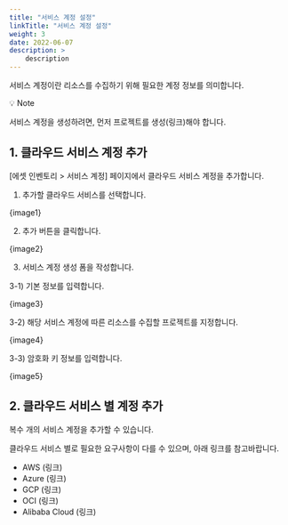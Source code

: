 ```yaml
---
title: "서비스 계정 설정"
linkTitle: "서비스 계정 설정"
weight: 3
date: 2022-06-07
description: >
    description
---
```


서비스 계정이란 리소스를 수집하기 위해 필요한 계정 정보를 의미합니다.

<aside>
💡 Note

서비스 계정을 생성하려면, 먼저 프로젝트를 생성(링크)해야 합니다.

</aside>

## 1. 클라우드 서비스 계정 추가

[에셋 인벤토리 > 서비스 계정] 페이지에서 클라우드 서비스 계정을 추가합니다.

1) 추가할 클라우드 서비스를 선택합니다.

{image1}

2) 추가 버튼을 클릭합니다.

{image2}

3) 서비스 계정 생성 폼을 작성합니다.

3-1) 기본 정보를 입력합니다.

{image3}

3-2) 해당 서비스 계정에 따른 리소스를 수집할 프로젝트를 지정합니다.

{image4}

3-3) 암호화 키 정보를 입력합니다.

{image5}

## 2. 클라우드 서비스 별 계정 추가

복수 개의 서비스 계정을 추가할 수 있습니다.

클라우드 서비스 별로 필요한 요구사항이 다를 수 있으며, 아래 링크를 참고바랍니다.

- AWS (링크)
- Azure (링크)
- GCP (링크)
- OCI (링크)
- Alibaba Cloud (링크)
